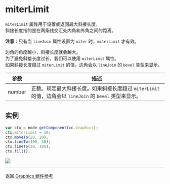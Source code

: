 # miterLimit

`miterLimit` 属性用于设置或返回最大斜接长度。   
斜接长度指的是在两条线交汇处内角和外角之间的距离。   

**注意**：只有当 `lineJoin` 属性设置为 `miter` 时，`miterLimit` 才有效。

边角的角度越小，斜接长度就会越大。   
为了避免斜接长度过长，我们可以使用 `miterLimit` 属性。   
如果斜接长度超过 `miterLimit` 的值，边角会以 `lineJoin` 的 `bevel` 类型来显示。  

| 参数 | 描述
| -------------- | ----------- |
| number | 正数。规定最大斜接长度。如果斜接长度超过 `miterLimit` 的值，边角会以 `lineJoin` 的 `bevel` 类型来显示。

## 实例

```javascript
var ctx = node.getComponent(cc.Graphics);
ctx.miterLimit = 10;
ctx.moveTo(20, 20);
ctx.lineTo(100, 50);
ctx.lineTo(20, 100);
ctx.fill();
```

<a href="graphics/miterLimit.png"><img src="graphics/miterLimit.png"></a>


<hr>

返回 [Graphics 组件参考](../../components/graphics.md)
